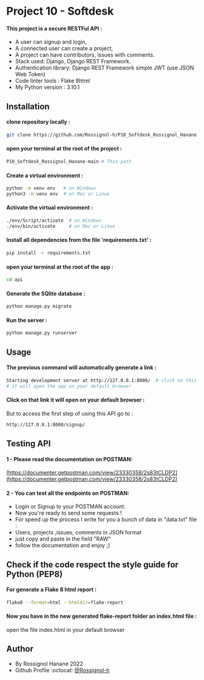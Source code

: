# Project 10 - Softdesk

 #### This project is a secure RESTFul API :


- A user can signup and login,
- A connected user can create a project,
- A project can have contributors, issues with comments.
- Stack used: Django, Django REST Framework.
- Authentication library: Django REST Framework simple JWT (use JSON Web Token)
- Code linter tools : Flake 8html
- My Python version : 3.10.1


## Installation

#### clone repository locally :

```bash
git clone https://github.com/Rossignol-h/P10_Softdesk_Rossignol_Hanane.git
```

#### open your terminal at the root of the project :

```bash
P10_Softdesk_Rossignol_Hanane-main # This path
```

#### Create a virtual environment :

```bash
python -m venv env   # on Windows
python3 -m venv env  # on Mac or Linux
```

#### Activate the virtual environment :
```bash
./env/Script/activate  # on Windows
./env/bin/activate     # on Mac or Linux
```

#### Install all dependencies from the file 'requirements.txt' :
```bash
pip install -r requirements.txt
```
#### open your terminal at the root of the app  :

```bash
cd api
```

#### Generate the SQlite database :
```bash
python manage.py migrate
```

#### Run the server :
```bash
python manage.py runserver
```

## Usage 

#### The previous command will automatically generate a link :
```bash
Starting development server at http://127.0.0.1:8000/  # click on this link
# it will open the app on your default browser
```

#### Click on that link it will open on your default browser :

But to access the first step of using this API go to :

```bash
http://127.0.0.1:8000/signup/ 
```

## Testing API 

#### 1 - Please read the documentation on POSTMAN:

[https://documenter.getpostman.com/view/23330358/2s83tCLDP2](https://documenter.getpostman.com/view/23330358/2s83tCLDP2)


#### 2 - You can test all the endpoints on POSTMAN: 
- Login or Signup to your POSTMAN account.
- Now you're ready to send some requests !
- For speed up the process I write for you a bunch of data in "data.txt" file :
- Users, projects ,issues, comments in JSON format
- just copy and paste in the field "RAW"
- follow the documentation and enjoy ;)

## Check if the code respect the style guide for Python (PEP8)

#### For generate a Flake 8 html report :
```bash
flake8 --format=html --htmldir=flake-report
```

#### Now you have in the new generated flake-report folder an index.html file :

open the file index.html in your default browser

## Author

- By Rossignol Hanane 2022 
- Github Profile :octocat: [@Rossignol-h](https://github.com/Rossignol-h)